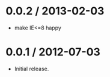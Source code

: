 
0.0.2 / 2013-02-03
==================

  * make IE<=8 happy

0.0.1 / 2012-07-03
==================

  * Initial release.
